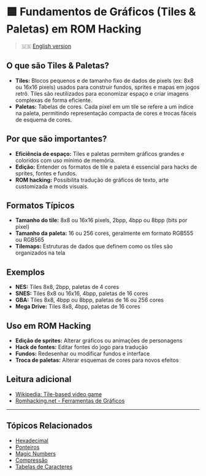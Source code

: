 # 🟦 Fundamentos de Gráficos (Tiles & Paletas) em ROM Hacking

> :us: [English version](graphics_basics.md)

## O que são Tiles & Paletas?
- **Tiles:** Blocos pequenos e de tamanho fixo de dados de pixels (ex: 8x8 ou 16x16 pixels) usados para construir fundos, sprites e mapas em jogos retrô. Tiles são reutilizados para economizar espaço e criar imagens complexas de forma eficiente.
- **Paletas:** Tabelas de cores. Cada pixel em um tile se refere a um índice na paleta, permitindo representação compacta de cores e trocas fáceis de esquema de cores.

## Por que são importantes?
- **Eficiência de espaço:** Tiles e paletas permitem gráficos grandes e coloridos com uso mínimo de memória.
- **Edição:** Entender os formatos de tile e paleta é essencial para hacks de sprites, fontes e fundos.
- **ROM hacking:** Possibilita tradução de gráficos de texto, arte customizada e mods visuais.

## Formatos Típicos
- **Tamanho do tile:** 8x8 ou 16x16 pixels, 2bpp, 4bpp ou 8bpp (bits por pixel)
- **Tamanho da paleta:** 16 ou 256 cores, geralmente em formato RGB555 ou RGB565
- **Tilemaps:** Estruturas de dados que definem como os tiles são organizados na tela

## Exemplos
- **NES:** Tiles 8x8, 2bpp, paletas de 4 cores
- **SNES:** Tiles 8x8 ou 16x16, 4bpp, paletas de 16 cores
- **GBA:** Tiles 8x8, 4bpp ou 8bpp, paletas de 16 ou 256 cores
- **Mega Drive:** Tiles 8x8, 4bpp, paletas de 16 cores

## Uso em ROM Hacking
- **Edição de sprites:** Alterar gráficos ou animações de personagens
- **Hack de fontes:** Editar fontes do jogo para tradução
- **Fundos:** Redesenhar ou modificar fundos e interface
- **Troca de paletas:** Alterar esquemas de cores para novos efeitos

## Leitura adicional
- [Wikipedia: Tile-based video game](https://en.wikipedia.org/wiki/Tile-based_video_game)
- [Romhacking.net - Ferramentas de Gráficos](https://www.romhacking.net/utilities/)

---

## Tópicos Relacionados
- [Hexadecimal](hexadecimal_PT.md)
- [Ponteiros](pointers_PT.md)
- [Magic Numbers](magic_numbers_PT.md)
- [Compressão](compression_PT.md)
- [Tabelas de Caracteres](character_tables_PT.md)
